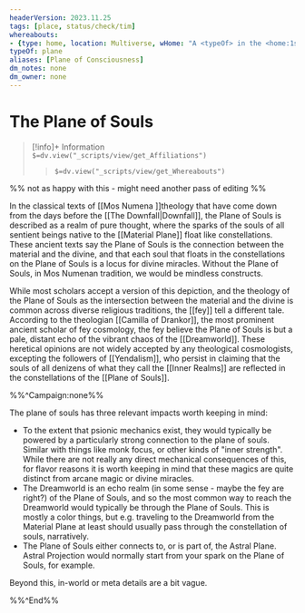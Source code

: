 ```yaml
---
headerVersion: 2023.11.25
tags: [place, status/check/tim]
whereabouts: 
- {type: home, location: Multiverse, wHome: "A <typeOf> in the <home:1s>"}
typeOf: plane
aliases: [Plane of Consciousness]
dm_notes: none
dm_owner: none
---
```

# The Plane of Souls
>[!info]+ Information  
> `$=dv.view("_scripts/view/get_Affiliations")`  
>> `$=dv.view("_scripts/view/get_Whereabouts")`

%% not as happy with this - might need another pass of editing %%

In the classical texts of [[Mos Numena ]]theology that have come down from the days before the [[The Downfall|Downfall]], the Plane of Souls is described as a realm of pure thought, where the sparks of the souls of all sentient beings native to the [[Material Plane]] float like constellations. These ancient texts say the Plane of Souls is the connection between the material and the divine, and that each soul that floats in the constellations on the Plane of Souls is a locus for divine miracles. Without the Plane of Souls, in Mos Numenan tradition, we would be mindless constructs. 

While most scholars accept a version of this depiction, and the theology of the Plane of Souls as the intersection between the material and the divine is common across diverse religious traditions, the [[fey]] tell a different tale. According to the theologian [[Camilla of Drankor]], the most prominent ancient scholar of fey cosmology, the fey believe the Plane of Souls is but a pale, distant echo of the vibrant chaos of the [[Dreamworld]]. These heretical opinions are not widely accepted by any theological cosmologists, excepting the followers of [[Yendalism]], who persist in claiming that the souls of all denizens of what they call the [[Inner Realms]] are reflected in the constellations of the [[Plane of Souls]]. 

%%^Campaign:none%%

The plane of souls has three relevant impacts worth keeping in mind:
- To the extent that psionic mechanics exist, they would typically be powered by a particularly strong connection to the plane of souls. Similar with things like monk focus, or other kinds of "inner strength". While there are not really any direct mechanical consequences of this, for flavor reasons it is worth keeping in mind that these magics are quite distinct from arcane magic or divine miracles. 
- The Dreamworld is an echo realm (in some sense - maybe the fey are right?) of the Plane of Souls, and so the most common way to reach the Dreamworld would typically be through the Plane of Souls. This is mostly a color things, but e.g. traveling to the Dreamworld from the Material Plane at least should usually pass through the constellation of souls, narratively.
- The Plane of Souls either connects to, or is part of, the Astral Plane. Astral Projection would normally start from your spark on the Plane of Souls, for example. 

Beyond this, in-world or meta details are a bit vague. 

%%^End%%